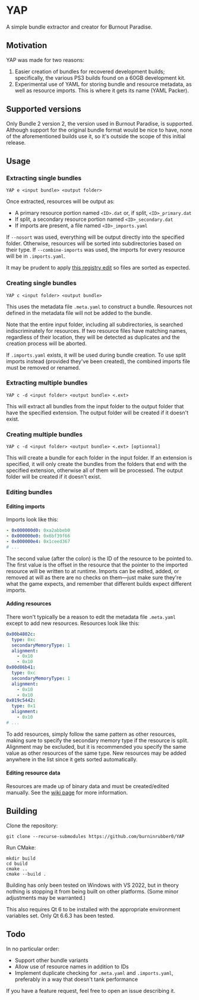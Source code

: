 # YAP
A simple bundle extractor and creator for Burnout Paradise.

## Motivation
YAP was made for two reasons:
1. Easier creation of bundles for recovered development builds; specifically, the various PS3 builds found on a 60GB development kit.
2. Experimental use of YAML for storing bundle and resource metadata, as well as resource imports. This is where it gets its name (YAML Packer).

## Supported versions
Only Bundle 2 version 2, the version used in Burnout Paradise, is supported. Although support for the original bundle format would be nice to have, none of the aforementioned builds use it, so it's outside the scope of this initial release.

## Usage
### Extracting single bundles
```
YAP e <input bundle> <output folder>
```

Once extracted, resources will be output as:
* A primary resource portion named `<ID>.dat` or, if split, `<ID>_primary.dat`
* If split, a secondary resource portion named `<ID>_secondary.dat`
* If imports are present, a file named `<ID>_imports.yaml`

If `--nosort` was used, everything will be output directly into the specified folder. Otherwise, resources will be sorted into subdirectories based on their type.
If `--combine-imports` was used, the imports for every resource will be in `.imports.yaml`.

It may be prudent to apply [this registry edit](https://superuser.com/a/1765437) so files are sorted as expected.

### Creating single bundles
```
YAP c <input folder> <output bundle>
```

This uses the metadata file `.meta.yaml` to construct a bundle. Resources not defined in the metadata file will not be added to the bundle.

Note that the entire input folder, including all subdirectories, is searched indiscriminately for resources. If two resource files have matching names, regardless of their location, they will be detected as duplicates and the creation process will be aborted.

If `.imports.yaml` exists, it will be used during bundle creation. To use split imports instead (provided they've been created), the combined imports file must be removed or renamed.

### Extracting multiple bundles
```
YAP c -d <input folder> <output bundle> <.ext>
```
This will extract all bundles from the input folder to the output folder that have the specified extension. The output folder will be created if it doesn't exist.

### Creating multiple bundles
```
YAP c -d <input folder> <output bundle> <.ext> [optionnal]
```
This will create a bundle for each folder in the input folder. If an extension is specified, it will only create the bundles from the folders that end with the specified extension, otherwise all of them will be processed. The output folder will be created if it doesn't exist.

### Editing bundles
#### Editing imports
Imports look like this:
```yaml
- 0x000000d0: 0xa2abbeb0
- 0x000000e0: 0x6bf39f66
- 0x000000e4: 0x1ceed367
# ...
```

The second value (after the colon) is the ID of the resource to be pointed to. The first value is the offset in the resource that the pointer to the imported resource will be written to at runtime. Imports can be edited, added, or removed at will as there are no checks on them—just make sure they're what the game expects, and remember that different builds expect different imports.

#### Adding resources
There won't typically be a reason to edit the metadata file `.meta.yaml` except to add new resources. Resources look like this:
```yaml
0x00b4802c:
  type: 0xc
  secondaryMemoryType: 1
  alignment:
    - 0x10
    - 0x10
0x00d86b41:
  type: 0xc
  secondaryMemoryType: 1
  alignment:
    - 0x10
    - 0x10
0x019c5442:
  type: 0x1
  alignment:
    - 0x10
# ...
```

To add resources, simply follow the same pattern as other resources, making sure to specify the secondary memory type if the resource is split. Alignment may be excluded, but it is recommended you specify the same value as other resources of the same type. New resources may be added anywhere in the list since it gets sorted automatically.

#### Editing resource data
Resources are made up of binary data and must be created/edited manually. See the [wiki page](https://burnout.wiki/wiki/Resource_Types) for more information.

## Building
Clone the repository:
```
git clone --recurse-submodules https://github.com/burninrubber0/YAP
```

Run CMake:
```
mkdir build
cd build
cmake ..
cmake --build .
```

Building has only been tested on Windows with VS 2022, but in theory nothing is stopping it from being built on other platforms. (Some minor adjustments may be warranted.)

This also requires Qt 6 to be installed with the appropriate environment variables set. Only Qt 6.6.3 has been tested.

## Todo
In no particular order:
* Support other bundle variants
* Allow use of resource names in addition to IDs
* Implement duplicate checking for `.meta.yaml` and `.imports.yaml`, preferably in a way that doesn't tank performance

If you have a feature request, feel free to open an issue describing it.
